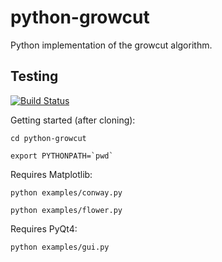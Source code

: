 python-growcut
==============

Python implementation of the growcut algorithm.

Testing
-------

[![Build Status](https://travis-ci.org/python-growcut/python.png?branch=master)](https://travis-ci.org/pyimreg/imreg)



Getting started (after cloning):

    cd python-growcut
    
    export PYTHONPATH=`pwd`

Requires Matplotlib:

    python examples/conway.py
    
    python examples/flower.py

Requires PyQt4:

    python examples/gui.py
